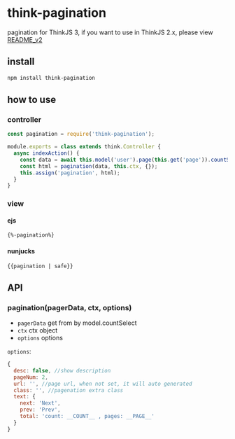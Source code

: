 # think-pagination

pagination for ThinkJS 3, if you want to use in ThinkJS 2.x, please view [README_v2](./README_v2.md)

## install

```sh
npm install think-pagination
```

## how to use

### controller

```js
const pagination = require('think-pagination');

module.exports = class extends think.Controller {
  async indexAction() {
    const data = await this.model('user').page(this.get('page')).countSelect();
    const html = pagination(data, this.ctx, {});
    this.assign('pagination', html);
  }
}
```

### view

#### ejs

```html
{%-pagination%}
```

#### nunjucks

```html
{{pagination | safe}}
```

## API

### pagination(pagerData, ctx, options)

* `pagerData`  get from by model.countSelect
* `ctx` ctx object
* `options` options

`options`:

```js
{
  desc: false, //show description
  pageNum: 2, 
  url: '', //page url, when not set, it will auto generated
  class: '', //pagenation extra class
  text: {
    next: 'Next',
    prev: 'Prev',
    total: 'count: __COUNT__ , pages: __PAGE__'
  }
}
```
